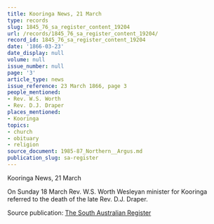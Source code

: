 ```yaml
---
title: Kooringa News, 21 March
type: records
slug: 1845_76_sa_register_content_19204
url: /records/1845_76_sa_register_content_19204/
record_id: 1845_76_sa_register_content_19204
date: '1866-03-23'
date_display: null
volume: null
issue_number: null
page: '3'
article_type: news
issue_reference: 23 March 1866, page 3
people_mentioned:
- Rev. W.S. Worth
- Rev. D.J. Draper
places_mentioned:
- Kooringa
topics:
- church
- obituary
- religion
source_document: 1985-87_Northern__Argus.md
publication_slug: sa-register
---
```


Kooringa News, 21 March

On Sunday 18 March Rev. W.S. Worth Wesleyan minister for Kooringa referred to the death of the late Rev. D.J. Draper.

Source publication: [The South Australian Register](/publications/sa-register/)
